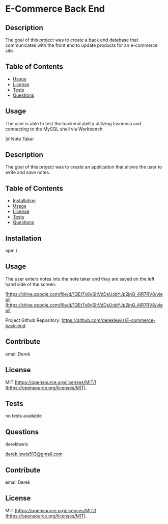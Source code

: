 # E-Commerce Back End

## Description

The goal of this project was to create a back end database that communicates with the front end to update products for an e-commerce site.

## Table of Contents

- [Usage](#usage)
- [License](#license)
- [Tests](#tests)
- [Questions](#questions)

## Usage

The user is able to test the backend ability utilizing Insomnia and connecting to the MySQL shell via Workbench

[# Note Taker

## Description

The goal of this project was to create an application that allows the user to write and save notes.

## Table of Contents

- [Installation](#installation)
- [Usage](#usage)
- [License](#license)
- [Tests](#tests)
- [Questions](#questions)

## Installation

npm i

## Usage

The user enters notes into the note taker and they are saved on the left hand side of the screen.

[https://drive.google.com/file/d/1QEt7x8ySItVdDsUobYJp2jnG_4iR7RV8/view](https://drive.google.com/file/d/1QEt7x8ySItVdDsUobYJp2jnG_4iR7RV8/view)

Project Github Repository: https://github.com/dereklewis/E-commerce-back-end

## Contribute

email Derek

## License

MIT
[https://opensource.org/licenses/MIT/](https://opensource.org/licenses/MIT).

## Tests

no tests available

## Questions

dereklewis

derek.lewis513@gmail.com

## Contribute

email Derek

## License

MIT
[https://opensource.org/licenses/MIT/](https://opensource.org/licenses/MIT).
